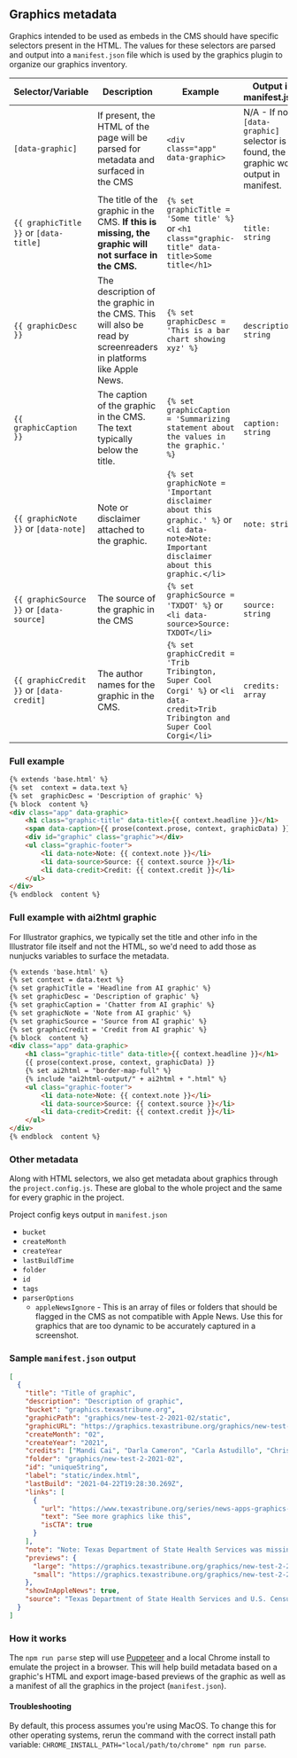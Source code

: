 ## Graphics metadata

Graphics intended to be used as embeds in the CMS should have specific selectors present in the HTML. The values for these selectors are parsed and output into a `manifest.json` file which is used by the graphics plugin to organize our graphics inventory.


| Selector/Variable | Description | Example | Output in manifest.json |
|--|--|--|--|
| `[data-graphic]` | If present, the HTML of the page will be parsed for metadata and surfaced in the CMS | `<div class="app" data-graphic>` | N/A - If no `[data-graphic]` selector is found, the graphic won't output in manifest. |
| `{{ graphicTitle }}` or `[data-title]` | The title of the graphic in the CMS. **If this is missing, the graphic will not surface in the CMS.** | `{% set  graphicTitle = 'Some title' %}` or `<h1 class="graphic-title" data-title>Some title</h1>` | `title: string` |
| `{{ graphicDesc }}` | The description of the graphic in the CMS. This will also be read by screenreaders in platforms like Apple News. | `{% set graphicDesc = 'This is a bar chart showing xyz' %}` | `description: string` |
| `{{ graphicCaption }}` | The caption of the graphic in the CMS. The text typically below the title. | `{% set graphicCaption = 'Summarizing statement about the values in the graphic.' %}` | `caption: string` |
| `{{ graphicNote }}` or `[data-note]` | Note or disclaimer attached to the graphic. | `{% set graphicNote = 'Important disclaimer about this graphic.' %}` or `<li data-note>Note: Important disclaimer about this graphic.</li>` | `note: string` |
| `{{ graphicSource }}` or `[data-source]` | The source of the graphic in the CMS | `{% set  graphicSource = 'TXDOT' %}` or `<li data-source>Source: TXDOT</li>` | `source: string` |
| `{{ graphicCredit }}` or `[data-credit]` | The author names for the graphic in the CMS. | `{% set  graphicCredit = 'Trib Tribington, Super Cool Corgi' %}` or `<li data-credit>Trib Tribington and Super Cool Corgi</li>`  | `credits: array` |

### Full example
```html
{% extends 'base.html' %}
{% set  context = data.text %}
{% set  graphicDesc = 'Description of graphic' %}
{% block  content %}
<div class="app" data-graphic>
	<h1 class="graphic-title" data-title>{{ context.headline }}</h1>
	<span data-caption>{{ prose(context.prose, context, graphicData) }}</span>
	<div id="graphic" class="graphic"></div>
	<ul class="graphic-footer">
		<li data-note>Note: {{ context.note }}</li>
		<li data-source>Source: {{ context.source }}</li>
		<li data-credit>Credit: {{ context.credit }}</li>
	</ul>
</div>
{% endblock  content %}
```
### Full example with ai2html graphic

For Illustrator graphics, we typically set the title and other info in the Illustrator file itself and not the HTML, so we'd need to add those as nunjucks variables to surface the metadata.

```html
{% extends 'base.html' %}
{% set context = data.text %}
{% set graphicTitle = 'Headline from AI graphic' %}
{% set graphicDesc = 'Description of graphic' %}
{% set graphicCaption = 'Chatter from AI graphic' %}
{% set graphicNote = 'Note from AI graphic' %}
{% set graphicSource = 'Source from AI graphic' %}
{% set graphicCredit = 'Credit from AI graphic' %}
{% block  content %}
<div class="app" data-graphic>
	<h1 class="graphic-title" data-title>{{ context.headline }}</h1>
	{{ prose(context.prose, context, graphicData) }}
	{% set ai2html = "border-map-full" %}
	{% include "ai2html-output/" + ai2html + ".html" %}
	<ul class="graphic-footer">
		<li data-note>Note: {{ context.note }}</li>
		<li data-source>Source: {{ context.source }}</li>
		<li data-credit>Credit: {{ context.credit }}</li>
	</ul>
</div>
{% endblock  content %}
```

### Other metadata

Along with HTML selectors, we also get metadata about graphics through the `project.config.js`. These are global to the whole project and the same for every graphic in the project.

Project config keys output in `manifest.json`
- `bucket`
- `createMonth`
- `createYear`
- `lastBuildTime`
- `folder`
- `id`
- `tags`
- `parserOptions`
	- `appleNewsIgnore` - This is an array of files or folders that should be flagged in the CMS as not compatible with Apple News. Use this for graphics that are too dynamic to be accurately captured in a screenshot.

### Sample `manifest.json` output

```json
[
  {
    "title": "Title of graphic",
    "description": "Description of graphic",
    "bucket": "graphics.texastribune.org",
    "graphicPath": "graphics/new-test-2-2021-02/static",
    "graphicURL": "https://graphics.texastribune.org/graphics/new-test-2-2021-02/static/",
    "createMonth": "02",
    "createYear": "2021",
    "credits": ["Mandi Cai", "Darla Cameron", "Carla Astudillo", "Chris Essig"],
    "folder": "graphics/new-test-2-2021-02",
    "id": "uniqueString",
    "label": "static/index.html",
    "lastBuild": "2021-04-22T19:28:30.269Z",
    "links": [
      {
        "url": "https://www.texastribune.org/series/news-apps-graphics-databases/",
        "text": "See more graphics like this",
        "isCTA": true
      }
    ],
    "note": "Note: Texas Department of State Health Services was missing data last year.",
    "previews": {
      "large": "https://graphics.texastribune.org/graphics/new-test-2-2021-02/static/preview-large.png",
      "small": "https://graphics.texastribune.org/graphics/new-test-2-2021-02/static/preview-small.png"
    },
    "showInAppleNews": true,
    "source": "Texas Department of State Health Services and U.S. Census ACS 2018 population estimates"
  }
]

```


### How it works

The `npm run parse` step will use [Puppeteer](https://github.com/puppeteer/puppeteer) and a local Chrome install to emulate the project in a browser. This will help build metadata based on a graphic's HTML and export image-based previews of the graphic as well as a manifest of all the graphics in the project (`manifest.json`).

#### Troubleshooting
By default, this process assumes you're using MacOS. To change this for other operating systems, rerun the command with the correct install path variable: `CHROME_INSTALL_PATH="local/path/to/chrome" npm run parse`.
